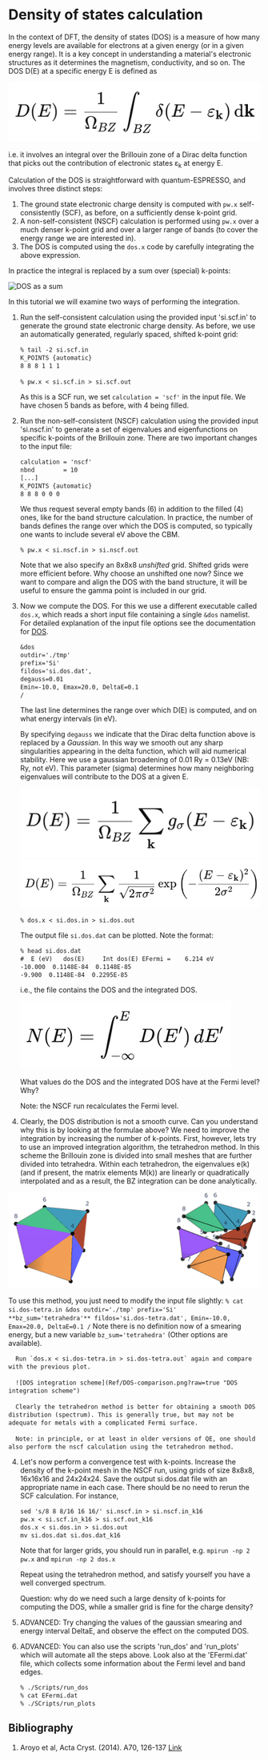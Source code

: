 # Density of states calculation
In the context of DFT, the density of states (DOS) is a measure of how many energy levels are available for electrons at a given energy (or in a given energy range). It is a key concept in understanding a material's electronic structures as it determines the magnetism, conductivity, and so on. The DOS D(E) at a specific energy E is defined as

![DOS equation](Ref/DOS_equation.png?raw=true "DOS equation")

i.e. it involves an integral over the Brillouin zone of a Dirac delta function that picks out the contribution of electronic states ε<sub>k</sub> at energy E. 

Calculation of the DOS is straightforward with quantum-ESPRESSO, and involves three distinct steps: 
1. The ground state electronic charge density is computed with `pw.x` self-consistently (SCF), as before, on a sufficiently dense k-point grid. 
2. A non-self-consistent (NSCF) calculation is performed using `pw.x` over a much denser k-point grid and over a larger range of bands (to cover the energy range we are interested in). 
3. The DOS is computed using the `dos.x` code by carefully integrating the above expression. 

In practice the integral is replaced by a sum over (special) k-points:

![DOS as a sum](Ref/DOS_sum.png?raw=true "DOS as a sum")

In this tutorial we will examine two ways of performing the integration.

  1. Run the self-consistent calculation using the provided input 'si.scf.in' to generate the ground state electronic charge density. As before, we use an automatically 
  generated, regularly spaced, shifted k-point grid:
      ```
      % tail -2 si.scf.in 
      K_POINTS {automatic}
      8 8 8 1 1 1

      % pw.x < si.scf.in > si.scf.out
      ```
      As this is a SCF run, we set `calculation = 'scf'` in the input file.
      We have chosen 5 bands as before, with 4 being filled.

  2.  Run the non-self-consistent (NSCF) calculation using the provided input 'si.nscf.in' to generate a set of eigenvalues and eigenfunctions on specific k-points of the Brillouin zone. There are two important changes to the input file:
      ```
      calculation = 'nscf'
      nbnd        = 10
      [...] 
      K_POINTS {automatic}
      8 8 8 0 0 0
      ```
      We thus request several empty bands (6) in addition to the filled (4) ones, like for the band structure calculation. In practice, the number of bands defines the range over which the DOS is computed, so typically one wants to include several eV above the CBM. 
      ```
      % pw.x < si.nscf.in > si.nscf.out
      ```
      Note that we also specify an 8x8x8 _unshifted_ grid. Shifted grids were more efficient before. Why choose an unshifted one now?
      Since we want to compare and align the DOS with the band structure, it will be useful to ensure the gamma point is included in our grid.
  
  3.  Now we compute the DOS. For this we use a different executable called `dos.x`, which reads a short input file containing a single `&dos` namelist. For detailed explanation of the input file options see the documentation for [DOS](http://https://www.quantum-espresso.org/Doc/INPUT_DOS.html). 
      ```
      &dos
      outdir='./tmp'
      prefix='Si'
      fildos='si.dos.dat',
      degauss=0.01
      Emin=-10.0, Emax=20.0, DeltaE=0.1
      /
      ```
      The last line determines the range over which D(E) is computed, and on what energy intervals (in eV).
      
      By specifying `degauss` we indicate that the Dirac delta function above is replaced by a _Gaussian_. In this way we smooth out any sharp singularities appearing in the delta function, which will aid numerical stability. Here we use a gaussian broadening of 0.01 Ry = 0.13eV (NB: Ry, not eV). This parameter (sigma) determines how many neighboring eigenvalues will contribute to the DOS at a given E. 

      ![DOS gaussian](Ref/DOS_gaussian_short.png?raw=true "DOS gaussian")
      ![DOS gaussian](Ref/DOS_gaussian.png?raw=true "DOS gaussian")
      
      ```
      % dos.x < si.dos.in > si.dos.out
      ```
      The output file `si.dos.dat` can be plotted. Note the format:
      ```
      % head si.dos.dat 
      #  E (eV)   dos(E)     Int dos(E) EFermi =    6.214 eV
      -10.000  0.1148E-84  0.1148E-85
      -9.900  0.1148E-84  0.2295E-85
      ```
      i.e., the file contains the DOS and the integrated DOS.

      ![Integrated DOS](Ref/intdos_equation.png?raw=true "Integrated DOS")

      What values do the DOS and the integrated DOS have at the Fermi level? Why?

      Note: the NSCF run recalculates the Fermi level.

  4.  Clearly, the DOS distribution is not a smooth curve. Can you understand why this is by looking at the formulae above? We need to improve the integration by increasing the number of k-points. First, however, lets try to use an improved integration algorithm, the tetrahedron method. In this scheme the Brillouin zone is divided into small meshes that are further divided into tetrahedra. Within each tetrahedron, the eigenvalues e(k) (and if present, the matrix elements M(k)) are linearly or quadratically interpolated and as a result, the BZ integration can be done analytically. 

  ![Tetrahedron method](Ref/tetra.png?raw=true "Tetrahedron method")

To use this method, you just need to modify the input file slightly:
      ```
      % cat si.dos-tetra.in
      &dos
      outdir='./tmp'
      prefix='Si'
      **bz_sum='tetrahedra'**
      fildos='si.dos-tetra.dat',
      Emin=-10.0, Emax=20.0, DeltaE=0.1
      /
      ```
      Note there is no definition now of a smearing energy, but a new variable `bz_sum='tetrahedra'` (Other options are available). 
      
      Run `dos.x < si.dos-tetra.in > si.dos-tetra.out` again and compare with the previous plot. 

      ![DOS integration scheme](Ref/DOS-comparison.png?raw=true "DOS integration scheme")

      Clearly the tetrahedron method is better for obtaining a smooth DOS distribution (spectrum). This is generally true, but may not be adequate for metals with a complicated Fermi surface.

      Note: in principle, or at least in older versions of QE, one should also perform the nscf calculation using the tetrahedron method.
 
  4.  Let's now perform a convergence test with k-points. Increase the density of the k-point mesh in the NSCF run, using grids of size 8x8x8, 16x16x16 and 24x24x24. Save the output si.dos.dat file with an appropriate name in each case. There should be no need to rerun the SCF calculation. For instance,
      ```
      sed 's/8 8 8/16 16 16/' si.nscf.in > si.nscf.in_k16
      pw.x < si.scf.in_k16 > si.scf.out_k16
      dos.x < si.dos.in > si.dos.out
      mv si.dos.dat si.dos.dat_k16
      ```
      Note that for larger grids, you should run in parallel, e.g. `mpirun -np 2 pw.x` and `mpirun -np 2 dos.x`  

      Repeat using the tetrahedron method, and satisfy yourself you have a well converged spectrum.

      Question: why do we need such a large density of k-points for computing the DOS, while a smaller grid is fine for the charge density?

  5. ADVANCED: Try changing the values of the gaussian smearing and energy interval DeltaE, and observe the effect on the computed DOS.
      
  5. ADVANCED: You can also use the scripts 'run_dos' and 'run_plots' which will automate all the steps above. Look also at the 'EFermi.dat' file, which collects some information about the Fermi level and band edges. 
      ```
      % ./Scripts/run_dos
      % cat EFermi.dat
      % ./SCripts/run_plots
      ```
## Bibliography
1.  Aroyo et al, Acta Cryst. (2014). A70, 126-137 [Link](https://doi.org/10.1107/S205327331303091X)
